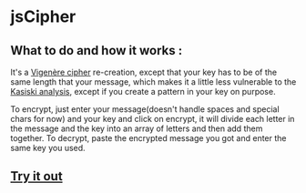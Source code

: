 # jsCipher

## What to do and how it works : 
It's a [Vigenère cipher](http://crypto.interactive-maths.com/vigenegravere-cipher.html) re-creation, except that your key has to be of the same length that your message, which makes it a little less vulnerable to the [Kasiski analysis](http://crypto.interactive-maths.com/kasiski-analysis-breaking-the-code.html), except if you create a pattern in your key on purpose.

To encrypt, just enter your message(doesn't handle spaces and special chars for now) and your key and click on encrypt, it will divide each letter in the message and the key into an array of letters and then add them together. To decrypt, paste the encrypted message you got and enter the same key you used.

## [Try it out](https://yadrychnikovnicolay.github.io/jsCipher/)

